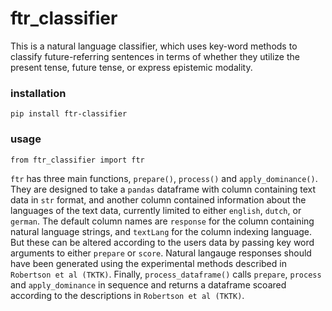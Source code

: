 # ftr_classifier
This is a natural language classifier, which uses key-word methods to classify future-referring sentences in terms of whether they utilize the present tense, future tense, or express epistemic modality.


### installation
`pip install ftr-classifier` 

### usage
`from ftr_classifier import ftr`

`ftr` has three main functions, `prepare()`, `process()` and `apply_dominance()`. They are designed to take a `pandas` dataframe with column containing text data in `str` format, and another column contained information about the languages of the text data, currently limited to either `english`, `dutch`, or `german`. The default column names are `response` for the column containing natural language strings, and `textLang` for the column indexing language. But these can be altered according to the users data by passing key word arguments to either `prepare` or `score`. Natural langauge responses should have been generated using the experimental methods described in `Robertson et al (TKTK)`.  Finally, `process_dataframe()` calls `prepare`, `process` and `apply_dominance` in sequence and returns a dataframe scoared according to the descriptions in `Robertson et al (TKTK)`.

